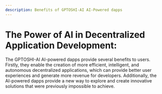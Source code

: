 ```yaml
---
description: Benefits of GPTOSHI-AI AI-Powered dapps
---
```


# The Power of AI in Decentralized Application Development:

The GPTOSHI-AI AI-powered dapps provide several benefits to users. Firstly, they enable the creation of more efficient, intelligent, and autonomous decentralized applications, which can provide better user experiences and generate more revenue for developers. Additionally, the AI-powered dapps provide a new way to explore and create innovative solutions that were previously impossible to achieve.
